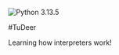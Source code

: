 ![Python 3.13.5](https://img.shields.io/badge/Python-3.13.5-blue?logo=python)

#TuDeer

Learning how interpreters work!
